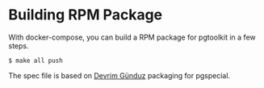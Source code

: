 # Building RPM Package

With docker-compose, you can build a RPM package for pgtoolkit in a few steps.

``` console
$ make all push
```

The spec file is based on [Devrim Günduz](https://twitter.com/DevrimGunduz)
packaging for pgspecial.
